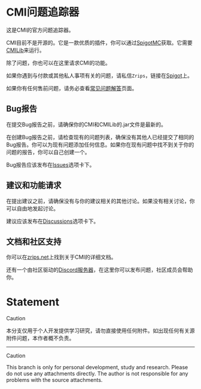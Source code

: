 # CMI问题追踪器

这是CMI的官方问题追踪器。

CMI目前不是开源的。它是一款优质的插件，你可以通过[SpigotMC](https://www.spigotmc.org/resources/3742/)获取。它需要[CMILib](https://www.spigotmc.org/resources/87610/)来运行。

除了问题，你也可以在这里请求CMI的功能。

如果你遇到与付款或其他私人事项有关的问题，请私信`Zrips`，链接在[Spigot](https://www.spigotmc.org/conversations/add?to=Zrips)上。

如果你有任何售前问题，请务必查看[常见问题解答](https://www.zrips.net/faq)页面。

## Bug报告

在提交Bug报告之前，请确保你的CMI和CMILib的.jar文件是最新的。

在创建Bug报告之前，请检查现有的问题列表，确保没有其他人已经提交了相同的Bug报告。你可以为现有问题添加任何信息。如果你在现有问题中找不到关于你的问题的报告，你可以自己创建一个。

Bug报告应该发布在[Issues](https://github.com/Zrips/CMI/issues)选项卡下。

## 建议和功能请求

在提出建议之前，请确保没有与你的建议相关的其他讨论。如果没有相关讨论，你可以自由地发起讨论。

建议应该发布在[Discussions](https://github.com/Zrips/CMI/discussions)选项卡下。

## 文档和社区支持

你可以在[zrips.net](https://www.zrips.net/cmi/)上找到关于CMI的详细文档。

还有一个由社区驱动的[Discord服务器](https://discord.gg/dDMamN4)，在这里你可以发布问题，社区成员会帮助你。
# Statement

> [!CAUTION]  
> 本分支仅用于个人开发提供学习研究，请勿直接使用任何附件。如出现任何有关源附件问题，本作者概不负责。

---

> [!CAUTION]  
> This branch is only for personal development, study and research. Please do not use any attachments directly. The author is not responsible for any problems with the source attachments.
